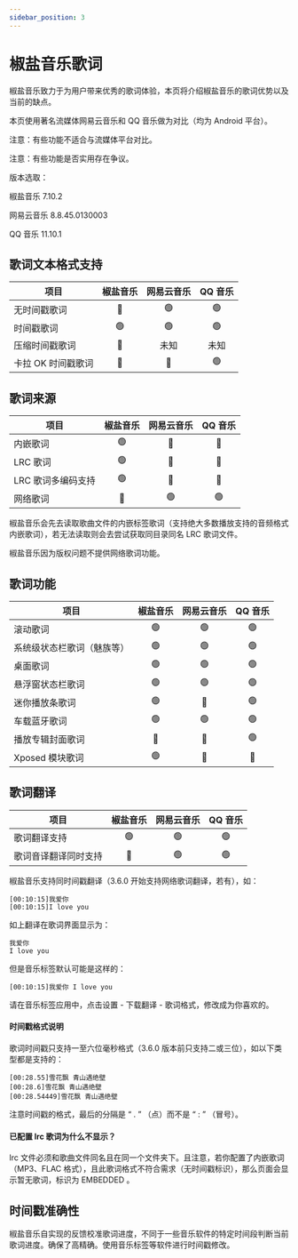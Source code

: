 ```yaml
---
sidebar_position: 3
---
```


# 椒盐音乐歌词

椒盐音乐致力于为用户带来优秀的歌词体验，本页将介绍椒盐音乐的歌词优势以及当前的缺点。

本页使用著名流媒体网易云音乐和 QQ 音乐做为对比（均为 Android 平台）。

注意：有些功能不适合与流媒体平台对比。

注意：有些功能是否实用存在争议。

版本选取：

椒盐音乐 7.10.2

网易云音乐 8.8.45.0130003

QQ 音乐 11.10.1

## 歌词文本格式支持

| 项目 | 椒盐音乐 | 网易云音乐 | QQ 音乐 |
| -- | :--: | :--: | :--: |
| 无时间戳歌词 | 🔴 | 🟢 | 🟢 |
| 时间戳歌词 | 🟢 | 🟢 | 🟢 |
| 压缩时间戳歌词 | 🔴 | 未知 | 未知 |
| 卡拉 OK 时间戳歌词 | 🔴 | 🔴 | 🟢 |

## 歌词来源

| 项目 | 椒盐音乐 | 网易云音乐 | QQ 音乐 |
| -- | :--: | :--: | :--: |
| 内嵌歌词 | 🟢 | 🔴 | 🔴 |
| LRC 歌词 | 🟢 | 🔴 | 🔴 |
| LRC 歌词多编码支持 | 🟢 | 🔴 | 🔴 |
| 网络歌词 | 🔴 | 🟢 | 🟢 |

椒盐音乐会先去读取歌曲文件的内嵌标签歌词（支持绝大多数播放支持的音频格式内嵌歌词），若无法读取则会去尝试获取同目录同名 LRC 歌词文件。

椒盐音乐因为版权问题不提供网络歌词功能。

## 歌词功能

| 项目 | 椒盐音乐 | 网易云音乐 | QQ 音乐 |
| -- | :--: | :--: | :--: |
| 滚动歌词 | 🟢 | 🟢 | 🟢 |
| 系统级状态栏歌词（魅族等） | 🟢 | 🟢 | 🟢 |
| 桌面歌词 | 🟢 | 🟢 | 🟢 |
| 悬浮窗状态栏歌词 | 🟢 | 🟢 | 🟢 |
| 迷你播放条歌词 | 🟢 | 🔴 | 🟢 |
| 车载蓝牙歌词 | 🟢 | 🟢 | 🟢 |
| 播放专辑封面歌词 | 🔴 | 🔴 | 🟢 |
| Xposed 模块歌词 | 🟢 | 🔴 | 🔴 |

## 歌词翻译

| 项目 | 椒盐音乐 | 网易云音乐 | QQ 音乐 |
| -- | :--: | :--: | :--: |
| 歌词翻译支持 | 🟢 | 🟢 | 🟢 |
| 歌词音译翻译同时支持 | 🔴 | 🟢 | 🟢 |

椒盐音乐支持同时间戳翻译（3.6.0 开始支持网络歌词翻译，若有），如：
```
[00:10:15]我爱你
[00:10:15]I love you
```
如上翻译在歌词界面显示为：
```
我爱你
I love you
```
但是音乐标签默认可能是这样的：
```
[00:10:15]我爱你 I love you
```
请在音乐标签应用中，点击设置 - 下载翻译 - 歌词格式，修改成为你喜欢的。

#### 时间戳格式说明

歌词时间戳只支持一至六位毫秒格式（3.6.0 版本前只支持二或三位），如以下类型都是支持的：
```
[00:28.55]雪花飘 青山遇绝壁
[00:28.6]雪花飘 青山遇绝壁
[00:28.54449]雪花飘 青山遇绝壁
```
注意时间戳的格式，最后的分隔是 “ . ” （点）而不是 “ : ” （冒号）。

#### 已配置 lrc 歌词为什么不显示？

lrc 文件必须和歌曲文件同名且在同一个文件夹下。且注意，若你配置了内嵌歌词（MP3、FLAC 格式），且此歌词格式不符合需求（无时间戳标识），那么页面会显示暂无歌词，标识为 EMBEDDED 。

## 时间戳准确性

椒盐音乐自实现的反馈校准歌词进度，不同于一些音乐软件的特定时间段判断当前歌词进度。确保了高精确。使用音乐标签等软件进行时间戳修改。